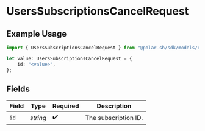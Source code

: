 # UsersSubscriptionsCancelRequest

## Example Usage

```typescript
import { UsersSubscriptionsCancelRequest } from "@polar-sh/sdk/models/operations";

let value: UsersSubscriptionsCancelRequest = {
    id: "<value>",
};
```

## Fields

| Field                | Type                 | Required             | Description          |
| -------------------- | -------------------- | -------------------- | -------------------- |
| `id`                 | *string*             | :heavy_check_mark:   | The subscription ID. |
